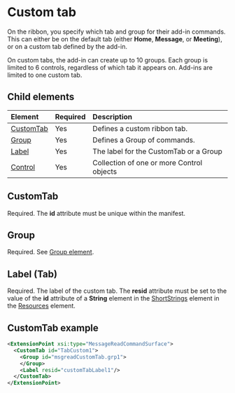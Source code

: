 # Custom tab
On the ribbon, you specify which tab and group for their add-in commands. This can either be on the default tab (either  **Home**,  **Message**, or  **Meeting**), or on a custom tab defined by the add-in.

On custom tabs, the add-in can create up to 10 groups. Each group is limited to 6 controls, regardless of which tab it appears on. Add-ins are limited to one custom tab.

## Child elements
|  Element |  Required  |  Description  |
|:-----|:-----|:-----|
|  [CustomTab](#customtab)  | Yes |  Defines a custom ribbon tab.  |
|  [Group](./group.md)      | Yes |  Defines a Group of commands.  |
|  [Label](#label)      | Yes |  The label for the CustomTab or a Group  |
|  [Control](#control)    | Yes |  Collection of one or more Control objects  |

## CustomTab
Required. The  **id** attribute must be unique within the manifest.

## Group
Required. See [Group element](./group.md).

## Label (Tab)
Required. The label of the custom tab. The  **resid** attribute must be set to the value of the **id** attribute of a **String** element in the [ShortStrings](./resources.md#shortstrings) element in the [Resources](./resources.md) element.


##  CustomTab example
```xml
<ExtensionPoint xsi:type="MessageReadCommandSurface">
  <CustomTab id="TabCustom1">
    <Group id="msgreadCustomTab.grp1">
    </Group>
    <Label resid="customTabLabel1"/>
  </CustomTab>
</ExtensionPoint>
```